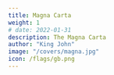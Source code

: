 ```yaml
---
title: Magna Carta
weight: 1
# date: 2022-01-31
description: The Magna Carta
author: "King John"
image: "/covers/magna.jpg"
icon: /flags/gb.png
---
```

